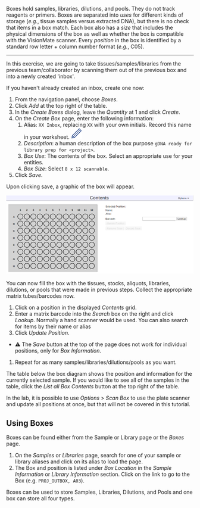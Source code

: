 
Boxes hold samples, libraries, dilutions, and pools. They do not track 
reagents or primers. Boxes are separated into _uses_ for different kinds
of storage (_e.g._, tissue samples versus extracted DNA), but there is no
check that items in a box match. Each box also has a _size_ that includes
the physical dimensions of the box as well as whether the box is compatible
with the VisionMate scanner. Every _position_ in the box is identified
by a standard row letter + column number format (_e.g._, C05).

---------------------------

In this exercise, we are going to take tissues/samples/libraries from the
previous team/collaborator by scanning them out of the previous box and into a
newly created 'inbox'. 

If you haven't already created an inbox, create one now:

1. From the navigation panel, choose _Boxes_.
1. Click _Add_ at the top right of the table.
1. In the _Create Boxes_ dialog, leave the _Quantity_ at 1 and click _Create_.
1. On the _Create Box_ page, enter the following information:
   1. Alias: `XX Inbox`, replacing `XX` with your own initials. Record this name in your
      worksheet. <img src="pics/blue_pencil.png">
   1. _Description_: a human description of the box purpose  `gDNA ready for
      library prep for <project>`.
   1. _Box Use_: The contents of the box. Select an appropriate use for your entities.
   1. _Box Size_: Select `8 x 12 scannable`.
1. Click _Save_.

Upon clicking save, a graphic of the box will appear.

<img src="pics/5-empty-box.png" id="figure">

You can now fill the box with the tissues, stocks, aliquots, libraries, dilutions, or
pools that were made in previous steps. Collect the appropriate matrix tubes/barcodes now.

1. Click on a position in the displayed _Contents_ grid.
1. Enter a matrix barcode into the _Search_ box on the right and click _Lookup_.
Normally a hand scanner would be used. You can also search for items by their
name or alias
1. Click _Update Position_. 
  * &#9888; The _Save_ button at the top of the page does not work for
    individual positions, only for _Box Information_.
1. Repeat for as many samples/libraries/dilutions/pools as you want.

The table below the box diagram shows the position and information for the
currently selected sample. If you would like to see all of the samples in the
table, click the _List all Box Contents_ button at the top right of the table.

In the lab, it is possible to use _Options_ > _Scan Box_ to use the plate
scanner and update all positions at once, but that will not be covered in this
tutorial.

## Using Boxes

Boxes can be found either from the Sample or Library page or the _Boxes_ page.

1. On the _Samples_ or _Libraries_ page, search for one of your sample or library aliases
   and click on its alias to load the page.
1. The Box and position is listed under _Box Location_ in the _Sample Information_
   or _Library Information_ section. Click on the link to go to the Box (e.g.
   `PROJ_OUTBOX, A03`).

Boxes can be used to store Samples, Libraries, Dilutions, and Pools and one box can
store all four types.

